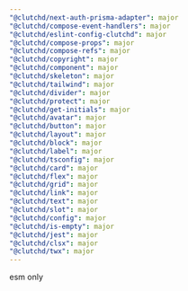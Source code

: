 ```yaml
---
"@clutchd/next-auth-prisma-adapter": major
"@clutchd/compose-event-handlers": major
"@clutchd/eslint-config-clutchd": major
"@clutchd/compose-props": major
"@clutchd/compose-refs": major
"@clutchd/copyright": major
"@clutchd/component": major
"@clutchd/skeleton": major
"@clutchd/tailwind": major
"@clutchd/divider": major
"@clutchd/protect": major
"@clutchd/get-initials": major
"@clutchd/avatar": major
"@clutchd/button": major
"@clutchd/layout": major
"@clutchd/block": major
"@clutchd/label": major
"@clutchd/tsconfig": major
"@clutchd/card": major
"@clutchd/flex": major
"@clutchd/grid": major
"@clutchd/link": major
"@clutchd/text": major
"@clutchd/slot": major
"@clutchd/config": major
"@clutchd/is-empty": major
"@clutchd/jest": major
"@clutchd/clsx": major
"@clutchd/twx": major
---
```


esm only
